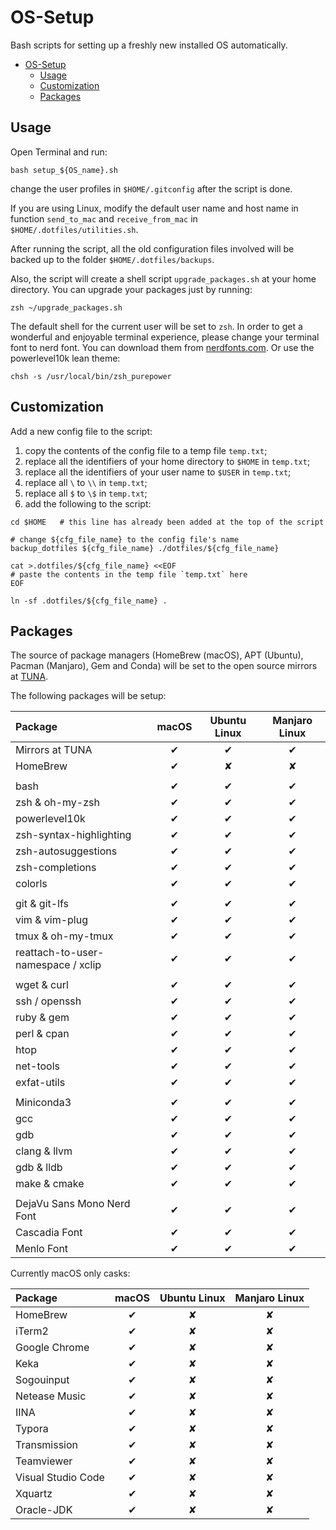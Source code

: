 # OS-Setup

Bash scripts for setting up a freshly new installed OS automatically.

- [OS-Setup](#os-setup)
    - [Usage](#usage)
    - [Customization](#customization)
    - [Packages](#packages)

## Usage

Open Terminal and run:

```shell
bash setup_${OS_name}.sh
```

change the user profiles in `$HOME/.gitconfig` after the script is done.

If you are using Linux, modify the default user name and host name in function `send_to_mac` and `receive_from_mac` in `$HOME/.dotfiles/utilities.sh`.

After running the script, all the old configuration files involved will be backed up to the folder `$HOME/.dotfiles/backups`.

Also, the script will create a shell script `upgrade_packages.sh` at your home directory. You can upgrade your packages just by running:

```shell
zsh ~/upgrade_packages.sh
```

The default shell for the current user will be set to `zsh`. In order to get a wonderful and enjoyable terminal experience, please change your terminal font to nerd font. You can download them from [nerdfonts.com](https://www.nerdfonts.com). Or use the powerlevel10k lean theme:

```shell
chsh -s /usr/local/bin/zsh_purepower
```

## Customization

Add a new config file to the script:

1. copy the contents of the config file to a temp file `temp.txt`;
2. replace all the identifiers of your home directory to `$HOME` in `temp.txt`;
3. replace all the identifiers of your user name to `$USER` in `temp.txt`;
4. replace all `\` to `\\` in `temp.txt`;
5. replace all `$` to `\$` in `temp.txt`;
6. add the following to the script:

```shell
cd $HOME   # this line has already been added at the top of the script

# change ${cfg_file_name} to the config file's name
backup_dotfiles ${cfg_file_name} ./dotfiles/${cfg_file_name}

cat >.dotfiles/${cfg_file_name} <<EOF
# paste the contents in the temp file `temp.txt` here
EOF

ln -sf .dotfiles/${cfg_file_name} .
```

## Packages

The source of package managers (HomeBrew (macOS), APT (Ubuntu), Pacman (Manjaro), Gem and Conda) will be set to the open source mirrors at [TUNA](https://mirrors.tuna.tsinghua.edu.cn).

The following packages will be setup:

| Package                            | macOS | Ubuntu Linux | Manjaro Linux |
| :--------------------------------- | :---: | :----------: | :-----------: |
| Mirrors at TUNA                    |   ✔   |      ✔       |       ✔       |
| HomeBrew                           |   ✔   |      ✘       |       ✘       |
|                                    |       |              |               |
| bash                               |   ✔   |      ✔       |       ✔       |
| zsh & oh-my-zsh                    |   ✔   |      ✔       |       ✔       |
| powerlevel10k                      |   ✔   |      ✔       |       ✔       |
| zsh-syntax-highlighting            |   ✔   |      ✔       |       ✔       |
| zsh-autosuggestions                |   ✔   |      ✔       |       ✔       |
| zsh-completions                    |   ✔   |      ✔       |       ✔       |
| colorls                            |   ✔   |      ✔       |       ✔       |
|                                    |       |              |               |
| git & git-lfs                      |   ✔   |      ✔       |       ✔       |
| vim & vim-plug                     |   ✔   |      ✔       |       ✔       |
| tmux & oh-my-tmux                  |   ✔   |      ✔       |       ✔       |
| reattach-to-user-namespace / xclip |   ✔   |      ✔       |       ✔       |
|                                    |       |              |               |
| wget & curl                        |   ✔   |      ✔       |       ✔       |
| ssh / openssh                      |   ✔   |      ✔       |       ✔       |
| ruby & gem                         |   ✔   |      ✔       |       ✔       |
| perl & cpan                        |   ✔   |      ✔       |       ✔       |
| htop                               |   ✔   |      ✔       |       ✔       |
| net-tools                          |   ✔   |      ✔       |       ✔       |
| exfat-utils                        |   ✔   |      ✔       |       ✔       |
|                                    |       |              |               |
| Miniconda3                         |   ✔   |      ✔       |       ✔       |
| gcc                                |   ✔   |      ✔       |       ✔       |
| gdb                                |   ✔   |      ✔       |       ✔       |
| clang & llvm                       |   ✔   |      ✔       |       ✔       |
| gdb & lldb                         |   ✔   |      ✔       |       ✔       |
| make & cmake                       |   ✔   |      ✔       |       ✔       |
|                                    |       |              |               |
| DejaVu Sans Mono Nerd Font         |   ✔   |      ✔       |       ✔       |
| Cascadia Font                      |   ✔   |      ✔       |       ✔       |
| Menlo Font                         |   ✔   |      ✔       |       ✔       |

Currently macOS only casks:

| Package            | macOS | Ubuntu Linux | Manjaro Linux |
| :----------------- | :---: | :----------: | :-----------: |
| HomeBrew           |   ✔   |      ✘       |       ✘       |
| iTerm2             |   ✔   |      ✘       |       ✘       |
| Google Chrome      |   ✔   |      ✘       |       ✘       |
| Keka               |   ✔   |      ✘       |       ✘       |
| Sogouinput         |   ✔   |      ✘       |       ✘       |
| Netease Music      |   ✔   |      ✘       |       ✘       |
| IINA               |   ✔   |      ✘       |       ✘       |
| Typora             |   ✔   |      ✘       |       ✘       |
| Transmission       |   ✔   |      ✘       |       ✘       |
| Teamviewer         |   ✔   |      ✘       |       ✘       |
| Visual Studio Code |   ✔   |      ✘       |       ✘       |
| Xquartz            |   ✔   |      ✘       |       ✘       |
| Oracle-JDK         |   ✔   |      ✘       |       ✘       |
